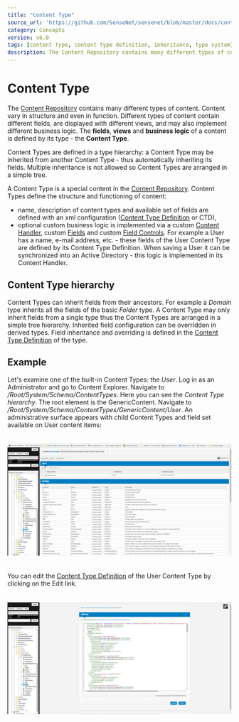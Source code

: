 ```yaml
---
title: "Content Type"
source_url: 'https://github.com/SenseNet/sensenet/blob/master/docs/content-type.md'
category: Concepts
version: v6.0
tags: [content type, content type definition, inheritance, type system]
description: The Content Repository contains many different types of content. Content vary in structure and even in function. Different types of content contain different fields, are displayed with different views, and may also implement different business logic. The fields, views and business logic of a content is defined by its type - the Content Type.
---
```


# Content Type

The [Content Repository](/docs/content-repository) contains many different types of content. Content vary in structure and even in function. Different types of content contain different fields, are displayed with different views, and may also implement different business logic. The **fields**, **views** and **business logic** of a content is defined by its type - the **Content Type**.

Content Types are defined in a type hierarchy: a Content Type may be inherited from another Content Type - thus automatically inheriting its fields. Multiple inheritance is not allowed so Content Types are arranged in a simple tree.

A Content Type is a special content in the [Content Repository](/docs/content-repository). Content Types define the structure and functioning of content:

- name, description of content types and available set of fields are defined with an xml configuration ([Content Type Definition](/docs/ctd) or CTD),
- optional custom business logic is implemented via a custom [Content Handler](/docs/content-handler), custom [Fields](/docs/field) and custom [Field Controls](/docs/field-control).
For example a User has a name, e-mail address, etc. - these fields of the User Content Type are defined by its Content Type Definition. When saving a User it can be synchronized into an Active Directory - this logic is implemented in its Content Handler.

## Content Type hierarchy

Content Types can inherit fields from their ancestors. For example a *Domain* type inherits all the fields of the basic *Folder* type. A Content Type may only inherit fields from a single type thus the Content Types are arranged in a simple tree hierarchy. Inherited field configuration can be overridden in derived types. Field inheritance and overriding is defined in the [Content Type Definition](/docs/ctd) of the type.

## Example

Let's examine one of the built-in Content Types: the *User*. Log in as an Administrator and go to Content Explorer. Navigate to */Root/System/Schema/ContentTypes*. Here you can see the *Content Type hierarchy*. The root element is the GenericContent. Navigate to */Root/System/Schema/ContentTypes/GenericContent/User*. An administrative surface appears with child Content Types and field set available on User content items:

<img src="https://raw.githubusercontent.com/SenseNet/sensenet/master/docs/images/ctd/ctd-in-contentexplorer.png" style="margin: 20px auto" />

You can edit the [Content Type Definition](ctd) of the User Content Type by clicking on the Edit link.

<img src="https://raw.githubusercontent.com/SenseNet/sensenet/master/docs/images/ctd/ctd-xml.png" style="margin: 20px auto" />